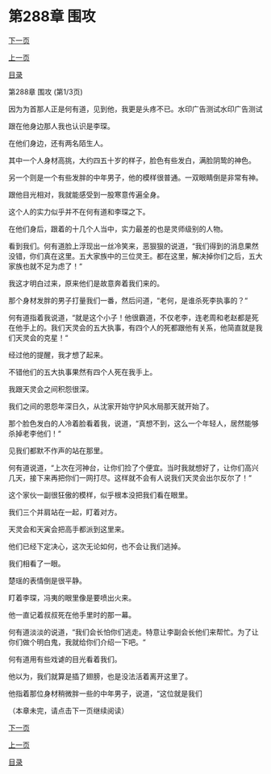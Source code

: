 <h1>第288章    围攻</h1>
            <div><p><a href="./0862_%E7%AC%AC288%E7%AB%A0_%E5%9B%B4%E6%94%BB.md">下一页</a></p><p><a href="./0860_%E7%AC%AC287%E7%AB%A0_%E4%BA%94%E7%BE%8A%E6%96%B9%E6%A8%BD.md">上一页</a></p><p><a href="../">目录</a></p></div>
            <div><p>第288章    围攻 (第1/3页)</p><p>因为为首那人正是何有道，见到他，我更是头疼不已。水印广告测试水印广告测试</p><p>跟在他身边那人我也认识是李琛。</p><p>在他们身边，还有两名陌生人。</p><p>其中一个人身材高挑，大约四五十岁的样子，脸色有些发白，满脸阴鸷的神色。</p><p>另一个则是一个有些发胖的中年男子，他的模样很普通。一双眼睛倒是非常有神。</p><p>跟他目光相对，我就能感受到一股寒意传遍全身。</p><p>这个人的实力似乎并不在何有道和李琛之下。</p><p>在他们身后，跟着的十几个人当中，实力最差的也是灵师级别的人物。</p><p>看到我们。何有道脸上浮现出一丝冷笑来，恶狠狠的说道，“我们得到的消息果然没错，你们真在这里。五大家族中的三位灵王。都在这里，解决掉你们之后，五大家族也就不足为虑了！“</p><p>我这才明白过来，原来他们是故意奔着我们来的。</p><p>那个身材发胖的男子打量我们一番，然后问道，“老何，是谁杀死李执事的？“</p><p>何有道指着我说道，“就是这个小子！他很霸道，不仅老李，连老周和老赵都是死在他手上的。我们天灵会的五大执事，有四个人的死都跟他有关系，他简直就是我们天灵会的克星！“</p><p>经过他的提醒，我才想了起来。</p><p>不错他们的五大执事果然有四个人死在我手上。</p><p>我跟天灵会之间积怨很深。</p><p>我们之间的恩怨年深日久，从沈家开始守护风水局那天就开始了。</p><p>那个脸色发白的人冷着脸看着我，说道，“真想不到，这么一个年轻人，居然能够杀掉老李他们！“</p><p>见我们都默不作声的站在那里。</p><p>何有道说道，“上次在河神台，让你们捡了个便宜。当时我就想好了，让你们高兴几天，接下来再把你们一网打尽。这样就不会有人说我们天灵会出尔反尔了！“</p><p>这个家伙一副很狂傲的模样，似乎根本没把我们看在眼里。</p><p>我们三个并肩站在一起，盯着对方。</p><p>天灵会和天寅会把高手都派到这里来。</p><p>他们已经下定决心，这次无论如何，也不会让我们逃掉。</p><p>我们相看了一眼。</p><p>楚瑶的表情倒是很平静。</p><p>盯着李琛，冯夷的眼里像是要喷出火来。</p><p>他一直记着叔叔死在他手里时的那一幕。</p><p>何有道淡淡的说道，“我们会长怕你们逃走。特意让李副会长他们来帮忙。为了让你们做个明白鬼，我就给你们介绍一下吧。“</p><p>何有道用有些戏谑的目光看着我们。</p><p>他以为，我们就算是插了翅膀，也是没法活着离开这里了。</p><p>他指着那位身材稍微胖一些的中年男子，说道，“这位就是我们</p><p>（本章未完，请点击下一页继续阅读）</p></div>
            <div><p><a href="./0862_%E7%AC%AC288%E7%AB%A0_%E5%9B%B4%E6%94%BB.md">下一页</a></p><p><a href="./0860_%E7%AC%AC287%E7%AB%A0_%E4%BA%94%E7%BE%8A%E6%96%B9%E6%A8%BD.md">上一页</a></p><p><a href="../">目录</a></p></div>